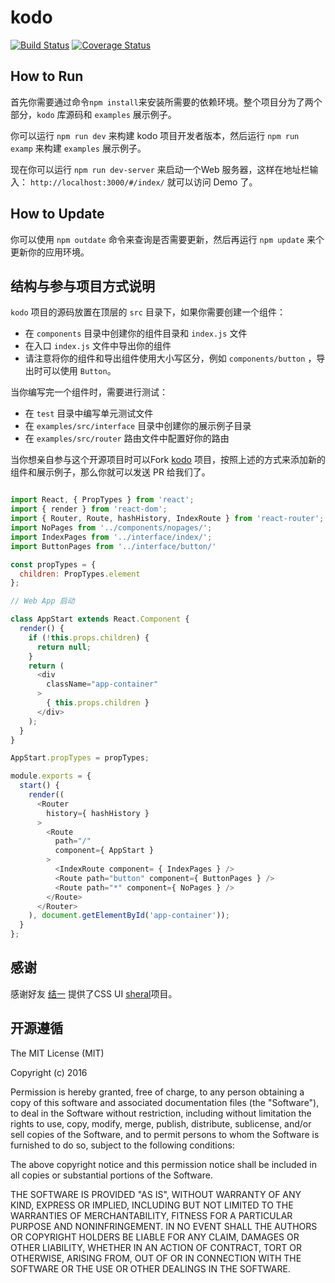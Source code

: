 # kodo

[![Build Status](https://travis-ci.org/icepy/kodo.svg?branch=master)](https://travis-ci.org/icepy/kodo) [![Coverage Status](https://coveralls.io/repos/github/icepy/kodo/badge.svg?branch=master)](https://coveralls.io/github/icepy/kodo?branch=master)

## How to Run

首先你需要通过命令`npm install`来安装所需要的依赖环境。整个项目分为了两个部分，`kodo` 库源码和 `examples` 展示例子。

你可以运行 `npm run dev` 来构建 kodo 项目开发者版本，然后运行 `npm run examp` 来构建 `examples` 展示例子。

现在你可以运行 `npm run dev-server` 来启动一个Web 服务器，这样在地址栏输入： `http://localhost:3000/#/index/` 就可以访问 Demo 了。

## How to Update

你可以使用 `npm outdate` 命令来查询是否需要更新，然后再运行 `npm update` 来个更新你的应用环境。

## 结构与参与项目方式说明

`kodo` 项目的源码放置在顶层的 `src` 目录下，如果你需要创建一个组件：

- 在 `components` 目录中创建你的组件目录和 `index.js` 文件
- 在入口 `index.js` 文件中导出你的组件
- 请注意将你的组件和导出组件使用大小写区分，例如 `components/button` ，导出时可以使用 `Button`。

当你编写完一个组件时，需要进行测试：

- 在 `test` 目录中编写单元测试文件
- 在 `examples/src/interface` 目录中创建你的展示例子目录
- 在 `examples/src/router` 路由文件中配置好你的路由

当你想亲自参与这个开源项目时可以Fork [kodo](https://github.com/icepy/kodo) 项目，按照上述的方式来添加新的组件和展示例子，那么你就可以发送 PR 给我们了。

```JavaScript

import React, { PropTypes } from 'react';
import { render } from 'react-dom';
import { Router, Route, hashHistory, IndexRoute } from 'react-router';
import NoPages from '../components/nopages/';
import IndexPages from '../interface/index/';
import ButtonPages from '../interface/button/'

const propTypes = {
  children: PropTypes.element
};

// Web App 启动

class AppStart extends React.Component {
  render() {
    if (!this.props.children) {
      return null;
    }
    return (
      <div
        className="app-container"
      >
        { this.props.children }
      </div>
    );
  }
}

AppStart.propTypes = propTypes;

module.exports = {
  start() {
    render((
      <Router
        history={ hashHistory }
      >
        <Route
          path="/"
          component={ AppStart }
        >
          <IndexRoute component= { IndexPages } />
          <Route path="button" component={ ButtonPages } />
          <Route path="*" component={ NoPages } />
        </Route>
      </Router>
    ), document.getElementById('app-container'));
  }
};

```

## 感谢

感谢好友 [结一](https://github.com/marvin1023) 提供了CSS UI [sheral](https://github.com/imweb/sheral)项目。

## 开源遵循

The MIT License (MIT)

Copyright (c) 2016

Permission is hereby granted, free of charge, to any person obtaining a copy
of this software and associated documentation files (the "Software"), to deal
in the Software without restriction, including without limitation the rights
to use, copy, modify, merge, publish, distribute, sublicense, and/or sell
copies of the Software, and to permit persons to whom the Software is
furnished to do so, subject to the following conditions:

The above copyright notice and this permission notice shall be included in all
copies or substantial portions of the Software.

THE SOFTWARE IS PROVIDED "AS IS", WITHOUT WARRANTY OF ANY KIND, EXPRESS OR
IMPLIED, INCLUDING BUT NOT LIMITED TO THE WARRANTIES OF MERCHANTABILITY,
FITNESS FOR A PARTICULAR PURPOSE AND NONINFRINGEMENT. IN NO EVENT SHALL THE
AUTHORS OR COPYRIGHT HOLDERS BE LIABLE FOR ANY CLAIM, DAMAGES OR OTHER
LIABILITY, WHETHER IN AN ACTION OF CONTRACT, TORT OR OTHERWISE, ARISING FROM,
OUT OF OR IN CONNECTION WITH THE SOFTWARE OR THE USE OR OTHER DEALINGS IN THE
SOFTWARE.
